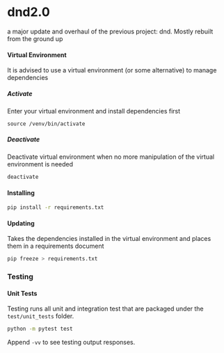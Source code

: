 # dnd2.0
a major update and overhaul of the previous project: dnd. Mostly rebuilt from the ground up

#### Virtual Environment

It is advised to use a virtual environment (or some alternative) to manage dependencies

##### Activate

Enter your virtual environment and install dependencies first

```
source /venv/bin/activate
```

##### Deactivate

Deactivate virtual environment when no more manipulation of the virtual environment is needed

```bash
deactivate
```

#### Installing

```bash
pip install -r requirements.txt
```

#### Updating

Takes the dependencies installed in the virtual environment and places them in a requirements document

```bash
pip freeze > requirements.txt
```

### Testing

#### Unit Tests

Testing runs all unit and integration test that are packaged under the `test/unit_tests` folder.

```bash
python -m pytest test
```
Append ```-vv``` to see testing output responses.